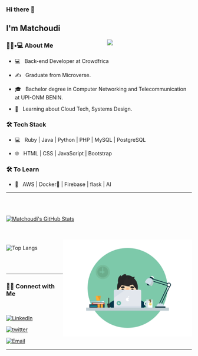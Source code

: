 ### Hi there 👋<h2> I'm Matchoudi</h2>

<img align='right' src="https://media.giphy.com/media/M9gbBd9nbDrOTu1Mqx/giphy.gif" width="230">

<h3> 👨🏻•💻 About Me </h3>


- 💻 &nbsp; Back-end Developer at Crowdfrica

- ✍️ &nbsp; Graduate from Microverse.

- 🎓 &nbsp; Bachelor degree in Computer Networking and Telecommunication at UPI-ONM BENIN.

- 🌱 &nbsp; Learning about Cloud Tech, Systems Design.




<h3>🛠 Tech Stack</h3>



- 💻 &nbsp; Ruby | Java | Python | PHP | MySQL | PostgreSQL

- 🌐 &nbsp; HTML | CSS | JavaScript | Bootstrap 

<!--

- 🛢 &nbsp; MySQL | PostgreSQL

- 🔧 &nbsp; Git | Github | Mobile/Responsive Development | RSpec | TDD | Chrome Dev Tools

- 🖥 &nbsp; Illustrator| Photoshop | InDesign | Figma

-->



<h3>🛠 To Learn</h3>

- 🔧 &nbsp; AWS | Docker🐳 | Firebase | flask | AI

<hr>



<br/><br/>

[![Matchoudi's GitHub Stats](https://github-readme-stats.vercel.app/api?username=LionRouge1&show_icons=truetheme=radical)](https://github.com/LionRouge1)

<br/>

<br/>

<img src="https://github.com/nirala69/nirala69/blob/master/70804f7e25b11f29db904f2fa7b4cd9d.gif" width="350" align='right'>

![Top Langs](https://github-readme-stats.vercel.app/api/top-langs/?username=LionRouge1&show_icons=true)

<br><br>



<hr>



<h3> 🤝🏻 Connect with Me </h3>

<br>



<p align="center">

<a href="https://www.linkedin.com/in/matchoudi/"><img alt="LinkedIn" src="https://img.shields.io/badge/LinkedIn-matchoudi-blue?style=flat-square&logo=linkedin"></a>

<a href="https://twitter.com/Matchoudi1"><img alt="twitter" src="https://img.shields.io/badge/twitter-matchoudi-blue?style=flat-square&logo=twitter"></a>

<a href="mailto:matchoudiavlessi@gmail.com"><img alt="Email" src="https://img.shields.io/badge/Email-matchoudiavlessi@gmail.com-blue?style=flat-square&logo=gmail"></a>

</p>






<hr>
